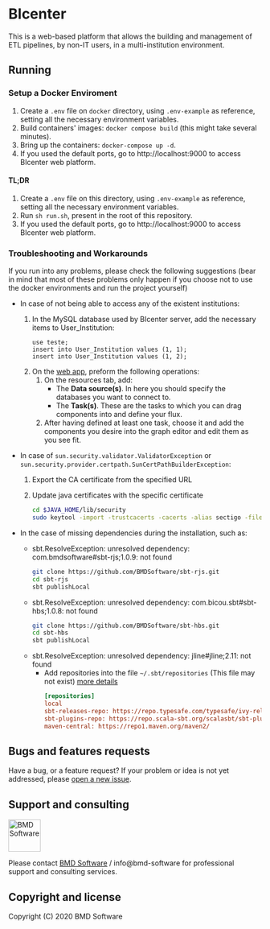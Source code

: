 # BIcenter
This is a web-based platform that allows the building and management of ETL pipelines, by non-IT users, in a multi-institution environment.

## Running

### Setup a Docker Enviroment
1. Create a `.env` file on `docker` directory, using `.env-example` as reference, setting all the necessary environment variables.
2. Build containers' images: `docker compose build` (this might take several minutes).
3. Bring up the containers: `docker-compose up -d`.
4. If you used the default ports, go to http://localhost:9000 to access BIcenter web platform.

#### TL;DR
1. Create a `.env` file on this directory, using `.env-example` as reference, setting all the necessary environment variables.
2. Run `sh run.sh`, present in the root of this repository.
3. If you used the default ports, go to http://localhost:9000 to access BIcenter web platform.

### Troubleshooting and Workarounds
If you run into any problems, please check the following suggestions (bear in mind that most of these problems only happen if you choose not to use the docker environments and run the project yourself)
- In case of not being able to access any of the existent institutions:
    1. In the MySQL database used by BIcenter server, add the necessary items to User_Institution:
        ```mysql
        use teste;
        insert into User_Institution values (1, 1);
        insert into User_Institution values (1, 2);
        ```
    2. On the [web app](http://localhost:9000), preform the following operations:
          1. On the resources tab, add:
              * The **Data source(s)**. In here you should specify the databases you want to connect to.
              * The **Task(s)**. These are the tasks to which you can drag components into and define your flux.
          2. After having defined at least one task, choose it and add the components you desire into the graph editor and edit them as you see fit.

- In case of `sun.security.validator.ValidatorException` or `sun.security.provider.certpath.SunCertPathBuilderException`:
    1. Export the CA certificate from the specified URL

    2. Update java certificates with the specific certificate
        ```bash
        cd $JAVA_HOME/lib/security
        sudo keytool -import -trustcacerts -cacerts -alias sectigo -file path/to/file
        ```

- In the case of missing dependencies during the installation, such as:
    - sbt.ResolveException: unresolved dependency: com.bmdsoftware#sbt-rjs;1.0.9: not found
        ```bash
        git clone https://github.com/BMDSoftware/sbt-rjs.git
        cd sbt-rjs
        sbt publishLocal
        ```
    - sbt.ResolveException: unresolved dependency: com.bicou.sbt#sbt-hbs;1.0.8: not found
        ```bash
        git clone https://github.com/BMDSoftware/sbt-hbs.git
        cd sbt-hbs
        sbt publishLocal
        ```
    - sbt.ResolveException: unresolved dependency: jline#jline;2.11: not found
        - Add repositories into the file `~/.sbt/repositories` (This file may not exist) [more details](https://stackoverflow.com/questions/42438544/sbt-installation-error-module-not-found-org-scala-sbt-ivyivy2-3-0-sbt-2cf13e)
            ```ini
            [repositories]
            local
            sbt-releases-repo: https://repo.typesafe.com/typesafe/ivy-releases/, [organization]/[module]/(scala_[scalaVersion]/)(sbt_[sbtVersion]/)[revision]/[type]s/[artifact](-[classifier]).[ext]
            sbt-plugins-repo: https://repo.scala-sbt.org/scalasbt/sbt-plugin-releases/, [organization]/[module]/(scala_[scalaVersion]/)(sbt_[sbtVersion]/)[revision]/[type]s/[artifact](-[classifier]).[ext]
            maven-central: https://repo1.maven.org/maven2/
            ```

## Bugs and features requests
Have a bug, or a feature request?
If your problem or idea is not yet addressed, please [open a new issue](https://github.com/bioinformatics-ua/BIcenter/issues/new).

## Support and consulting
[<img src="https://raw.githubusercontent.com/wiki/BMDSoftware/dicoogle/images/bmd.png" height="64" alt="BMD Software">](https://www.bmd-software.com)

Please contact [BMD Software](https://www.bmd-software.com) / info@bmd-software for professional support and consulting services.

## Copyright and license
Copyright (C) 2020 BMD Software
